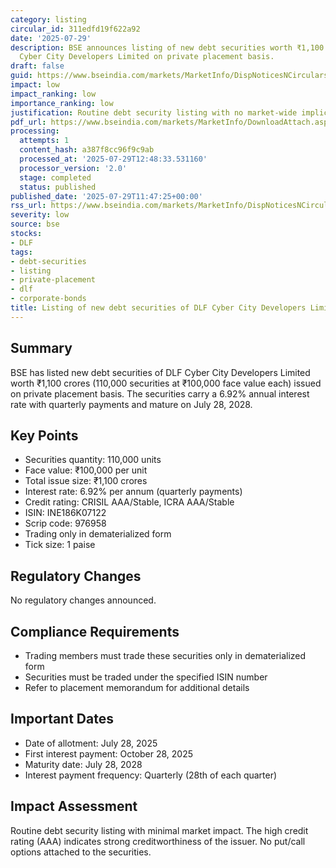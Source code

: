 ```yaml
---
category: listing
circular_id: 311edfd19f622a92
date: '2025-07-29'
description: BSE announces listing of new debt securities worth ₹1,100 crores by DLF
  Cyber City Developers Limited on private placement basis.
draft: false
guid: https://www.bseindia.com/markets/MarketInfo/DispNoticesNCirculars.aspx?Noticeid={9A945B72-FF70-4811-9A02-C6F822C1612F}&noticeno=20250729-25&dt=07/29/2025&icount=25&totcount=40&flag=0
impact: low
impact_ranking: low
importance_ranking: low
justification: Routine debt security listing with no market-wide implications
pdf_url: https://www.bseindia.com/markets/MarketInfo/DownloadAttach.aspx?id=20250729-25&attachedId=
processing:
  attempts: 1
  content_hash: a387f8cc96f9c9ab
  processed_at: '2025-07-29T12:48:33.531160'
  processor_version: '2.0'
  stage: completed
  status: published
published_date: '2025-07-29T11:47:25+00:00'
rss_url: https://www.bseindia.com/markets/MarketInfo/DispNoticesNCirculars.aspx?Noticeid={9A945B72-FF70-4811-9A02-C6F822C1612F}&noticeno=20250729-25&dt=07/29/2025&icount=25&totcount=40&flag=0
severity: low
source: bse
stocks:
- DLF
tags:
- debt-securities
- listing
- private-placement
- dlf
- corporate-bonds
title: Listing of new debt securities of DLF Cyber City Developers Limited
---
```


## Summary

BSE has listed new debt securities of DLF Cyber City Developers Limited worth ₹1,100 crores (110,000 securities at ₹100,000 face value each) issued on private placement basis. The securities carry a 6.92% annual interest rate with quarterly payments and mature on July 28, 2028.

## Key Points

- Securities quantity: 110,000 units
- Face value: ₹100,000 per unit
- Total issue size: ₹1,100 crores
- Interest rate: 6.92% per annum (quarterly payments)
- Credit rating: CRISIL AAA/Stable, ICRA AAA/Stable
- ISIN: INE186K07122
- Scrip code: 976958
- Trading only in dematerialized form
- Tick size: 1 paise

## Regulatory Changes

No regulatory changes announced.

## Compliance Requirements

- Trading members must trade these securities only in dematerialized form
- Securities must be traded under the specified ISIN number
- Refer to placement memorandum for additional details

## Important Dates

- Date of allotment: July 28, 2025
- First interest payment: October 28, 2025
- Maturity date: July 28, 2028
- Interest payment frequency: Quarterly (28th of each quarter)

## Impact Assessment

Routine debt security listing with minimal market impact. The high credit rating (AAA) indicates strong creditworthiness of the issuer. No put/call options attached to the securities.